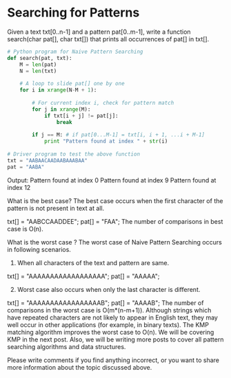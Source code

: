 # Searching for Patterns

Given a text txt[0..n-1] and a pattern pat[0..m-1], write a function search(char pat[], char txt[]) that prints all occurrences of pat[] in txt[]. 


```python
# Python program for Naive Pattern Searching
def search(pat, txt):
    M = len(pat)
    N = len(txt)
 
    # A loop to slide pat[] one by one
    for i in xrange(N-M + 1):
 
        # For current index i, check for pattern match
        for j in xrange(M):
            if txt[i + j] != pat[j]:
                break
 
        if j == M: # if pat[0...M-1] = txt[i, i + 1, ...i + M-1]
            print "Pattern found at index " + str(i)
 
# Driver program to test the above function
txt = "AABAACAADAABAAABAA"
pat = "AABA"

```


Output:
Pattern found at index 0 
Pattern found at index 9 
Pattern found at index 12

What is the best case?
The best case occurs when the first character of the pattern is not present in text at all.

txt[] = "AABCCAADDEE";
pat[] = "FAA";
The number of comparisons in best case is O(n).


What is the worst case ?
The worst case of Naive Pattern Searching occurs in following scenarios.
1) When all characters of the text and pattern are same.

txt[] = "AAAAAAAAAAAAAAAAAA";
pat[] = "AAAAA";


2) Worst case also occurs when only the last character is different.

txt[] = "AAAAAAAAAAAAAAAAAB";
pat[] = "AAAAB";
The number of comparisons in the worst case is O(m*(n-m+1)). Although strings which have repeated characters are not likely to appear in English text, they may well occur in other applications (for example, in binary texts). The KMP matching algorithm improves the worst case to O(n). We will be covering KMP in the next post. Also, we will be writing more posts to cover all pattern searching algorithms and data structures.

Please write comments if you find anything incorrect, or you want to share more information about the topic discussed above.
